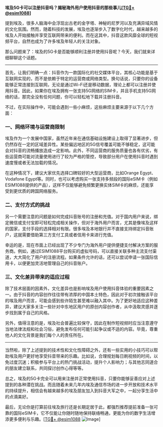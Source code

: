 **埃及5G卡可以注册抖音吗？揭秘海外用户使用抖音的那些事儿[[TG💪+ @esim1088](https://t.me/s/esim1088)]**

提到埃及，很多人脑海中会浮现出古老的金字塔、神秘的尼罗河以及充满异域风情的文化氛围。然而，随着科技的发展，埃及也逐渐步入了数字化时代，越来越多的埃及人开始接触并享受互联网带来的便利。而在这其中，抖音这款风靡全球的短视频平台，自然也成为了许多埃及年轻人的关注对象。

那么问题来了：埃及的5G卡是否能够顺利注册并使用抖音呢？今天，我们就来详细聊聊这个话题。

---

首先，让我们明确一点：抖音作为一款国际化的社交媒体平台，其核心功能是基于互联网实现的，而不是依赖于特定的运营商或网络类型。换句话说，只要你的设备能够正常连接到互联网，无论是通过Wi-Fi还是移动数据，理论上都可以注册并使用抖音。因此，如果你在埃及拥有一张支持5G网络的SIM卡，并且手机支持5G网络的话，那完全没有任何问题，你可以轻松地下载并注册抖音。

不过，在实际操作中，可能会遇到一些小麻烦，这些麻烦主要来源于以下几个方面：

### **一、网络环境与运营商限制**
埃及作为一个发展中国家，虽然近年来在通信基础设施建设上取得了显著进步，但仍然存在一定的区域差异性。某些偏远地区的5G信号覆盖可能不够稳定，这可能会对抖音的流畅播放造成一定影响。此外，不同运营商的服务质量也各有优劣，有些运营商可能对流量使用进行了较为严格的管控，导致部分用户在使用抖音时遇到速度慢或者无法加载的情况。

在这种情况下，建议大家优先选择口碑较好的大型运营商，比如Orange Egypt、Vodafone Egypt等。同时，也可以考虑购买一张支持多频段的国际eSIM卡（例如ESIM1088提供的产品），这样不仅能够避免频繁更换实体SIM卡的麻烦，还能享受到更优质的跨国网络服务。

### **二、支付方式的挑战**
另一个需要注意的问题是如何完成抖音账号的注册和充值。对于国内用户来说，绑定微信或支付宝即可轻松完成相关操作，但对于海外用户而言，尤其是像埃及这样的国家，支付手段的选择相对有限。很多埃及本地银行并不直接支持绑定抖音账户，这就需要借助第三方支付工具或者信用卡来进行充值。

幸运的是，现在市面上已经出现了不少专门为海外用户提供便捷支付解决方案的服务商。例如，通过ESIM1088平台购买的虚拟号码，可以直接关联多种主流支付渠道，大大简化了用户的注册流程。如果条件允许的话，还可以尝试申请一张国际信用卡，以便更加灵活地管理自己的抖音账户。

### **三、文化差异带来的适应过程**
除了技术层面的因素外，文化差异也是影响埃及用户使用抖音体验的重要因素之一。由于抖音的内容创作往往带有浓厚的中国本土特色，因此对于初次接触该平台的埃及用户而言，可能会感到些许陌生甚至难以融入其中。为了更好地适应这种差异，建议大家多关注一些针对中东地区用户的原创内容创作者，从中汲取灵感并逐步找到属于自己的风格。

另外，值得注意的是，埃及社会普遍比较保守，因此在制作短视频时应当注意遵守当地法律法规和社会习俗，避免发布任何可能引起争议或不适的内容。毕竟，尊重他人的文化背景是我们每个人的责任所在。

---

当然啦，除了上述提到的技术性和文化性障碍之外，还有一些实用的小技巧可以帮助埃及用户更好地享受抖音带来的乐趣。比如说，合理规划每日刷视频的时间，以免过度沉迷；积极参与平台上的热门挑战活动，提升个人影响力；与其他志同道合的朋友建立联系，共同探讨创作心得等等。

总之，埃及的5G卡完全可以用来注册并正常使用抖音，只要你能够妥善应对上述提到的各种潜在挑战。而且随着未来几年内埃及通信市场的进一步开放和技术水平的持续提升，相信会有越来越多的埃及朋友加入到抖音大军之中，一起分享生活中的点滴美好。

最后，无论你是打算前往埃及旅行还是长期定居于此，都强烈推荐提前准备一张可靠的国际eSIM卡，它不仅能让你随时随地保持联络畅通，更能为你的数字生活增添更多便利与乐趣。[[TG💪+ @esim1088](https://t.me/s/esim1088) ![Image](https://i.postimg.cc/4NQfJmqS/Snipaste-2025-05-13-00-14-12.png)]